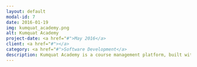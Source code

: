 ```yaml
---
layout: default
modal-id: 7
date: 2016-01-19
img: kumquat_academy.png
alt: Kumquat Academy
project-date: <a href="#">May 2016</a>
client: <a href="#"></a>
category: <a href="#">Software Development</a>
description: Kumquat Academy is a course management platform, built with ReactJS and Go for the honours project of my degree at the University of Dundee.<br /><br /><a href="https://kumquat.academy">https://kumquat.academy</a><br /><br />
---
```

